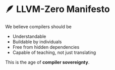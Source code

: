 # 🪶 LLVM-Zero Manifesto

We believe compilers should be  
- Understandable  
- Buildable by individuals  
- Free from hidden dependencies  
- Capable of teaching, not just translating  

This is the age of **compiler sovereignty**.
